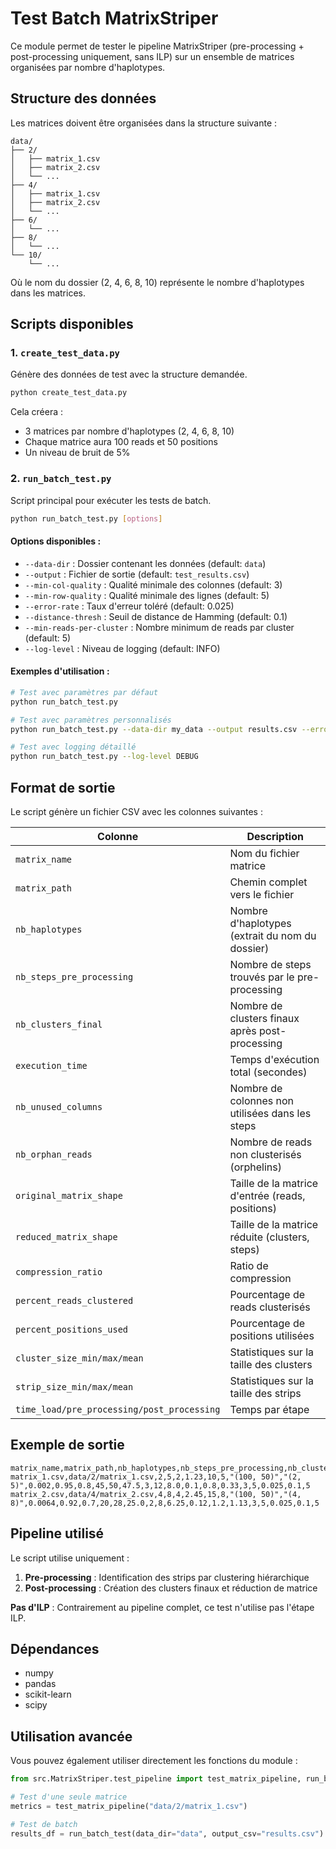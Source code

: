 # Test Batch MatrixStriper

Ce module permet de tester le pipeline MatrixStriper (pre-processing + post-processing uniquement, sans ILP) sur un ensemble de matrices organisées par nombre d'haplotypes.

## Structure des données

Les matrices doivent être organisées dans la structure suivante :
```
data/
├── 2/
│   ├── matrix_1.csv
│   ├── matrix_2.csv
│   └── ...
├── 4/
│   ├── matrix_1.csv
│   ├── matrix_2.csv
│   └── ...
├── 6/
│   └── ...
├── 8/
│   └── ...
└── 10/
    └── ...
```

Où le nom du dossier (2, 4, 6, 8, 10) représente le nombre d'haplotypes dans les matrices.

## Scripts disponibles

### 1. `create_test_data.py`
Génère des données de test avec la structure demandée.

```bash
python create_test_data.py
```

Cela créera :
- 3 matrices par nombre d'haplotypes (2, 4, 6, 8, 10)
- Chaque matrice aura 100 reads et 50 positions
- Un niveau de bruit de 5%

### 2. `run_batch_test.py`
Script principal pour exécuter les tests de batch.

```bash
python run_batch_test.py [options]
```

#### Options disponibles :
- `--data-dir` : Dossier contenant les données (default: `data`)
- `--output` : Fichier de sortie (default: `test_results.csv`)
- `--min-col-quality` : Qualité minimale des colonnes (default: 3)
- `--min-row-quality` : Qualité minimale des lignes (default: 5)
- `--error-rate` : Taux d'erreur toléré (default: 0.025)
- `--distance-thresh` : Seuil de distance de Hamming (default: 0.1)
- `--min-reads-per-cluster` : Nombre minimum de reads par cluster (default: 5)
- `--log-level` : Niveau de logging (default: INFO)

#### Exemples d'utilisation :

```bash
# Test avec paramètres par défaut
python run_batch_test.py

# Test avec paramètres personnalisés
python run_batch_test.py --data-dir my_data --output results.csv --error-rate 0.05

# Test avec logging détaillé
python run_batch_test.py --log-level DEBUG
```

## Format de sortie

Le script génère un fichier CSV avec les colonnes suivantes :

| Colonne | Description |
|---------|-------------|
| `matrix_name` | Nom du fichier matrice |
| `matrix_path` | Chemin complet vers le fichier |
| `nb_haplotypes` | Nombre d'haplotypes (extrait du nom du dossier) |
| `nb_steps_pre_processing` | Nombre de steps trouvés par le pre-processing |
| `nb_clusters_final` | Nombre de clusters finaux après post-processing |
| `execution_time` | Temps d'exécution total (secondes) |
| `nb_unused_columns` | Nombre de colonnes non utilisées dans les steps |
| `nb_orphan_reads` | Nombre de reads non clusterisés (orphelins) |
| `original_matrix_shape` | Taille de la matrice d'entrée (reads, positions) |
| `reduced_matrix_shape` | Taille de la matrice réduite (clusters, steps) |
| `compression_ratio` | Ratio de compression |
| `percent_reads_clustered` | Pourcentage de reads clusterisés |
| `percent_positions_used` | Pourcentage de positions utilisées |
| `cluster_size_min/max/mean` | Statistiques sur la taille des clusters |
| `strip_size_min/max/mean` | Statistiques sur la taille des strips |
| `time_load/pre_processing/post_processing` | Temps par étape |

## Exemple de sortie

```csv
matrix_name,matrix_path,nb_haplotypes,nb_steps_pre_processing,nb_clusters_final,execution_time,nb_unused_columns,nb_orphan_reads,original_matrix_shape,reduced_matrix_shape,compression_ratio,percent_reads_clustered,percent_positions_used,cluster_size_min,cluster_size_max,cluster_size_mean,strip_size_min,strip_size_max,strip_size_mean,time_load,time_pre_processing,time_post_processing,min_col_quality,min_row_quality,error_rate,distance_thresh,min_reads_per_cluster
matrix_1.csv,data/2/matrix_1.csv,2,5,2,1.23,10,5,"(100, 50)","(2, 5)",0.002,0.95,0.8,45,50,47.5,3,12,8.0,0.1,0.8,0.33,3,5,0.025,0.1,5
matrix_2.csv,data/4/matrix_2.csv,4,8,4,2.45,15,8,"(100, 50)","(4, 8)",0.0064,0.92,0.7,20,28,25.0,2,8,6.25,0.12,1.2,1.13,3,5,0.025,0.1,5
```

## Pipeline utilisé

Le script utilise uniquement :
1. **Pre-processing** : Identification des strips par clustering hiérarchique
2. **Post-processing** : Création des clusters finaux et réduction de matrice

**Pas d'ILP** : Contrairement au pipeline complet, ce test n'utilise pas l'étape ILP.

## Dépendances

- numpy
- pandas
- scikit-learn
- scipy

## Utilisation avancée

Vous pouvez également utiliser directement les fonctions du module :

```python
from src.MatrixStriper.test_pipeline import test_matrix_pipeline, run_batch_test

# Test d'une seule matrice
metrics = test_matrix_pipeline("data/2/matrix_1.csv")

# Test de batch
results_df = run_batch_test(data_dir="data", output_csv="results.csv")
``` 